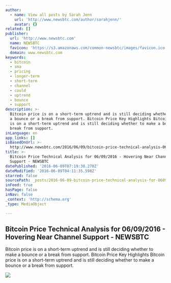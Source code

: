 ```yaml
---
author:
  - name: View all posts by Sarah Jenn
    url: 'http://www.newsbtc.com/author/sarahjenn/'
    avatar: {}
related: []
publisher:
  url: 'http://www.newsbtc.com'
  name: NEWSBTC
  favicon: 'https://s3.amazonaws.com/common-newsbtc/images/favicon.ico'
  domain: www.newsbtc.com
keywords:
  - bitcoin
  - sma
  - pricing
  - longer-term
  - short-term
  - channel
  - could
  - uptrend
  - bounce
  - support
description: >-
  Bitcoin price is on a short-term uptrend and is still deciding whether to make
  a bounce or a break from support. Bitcoin Price Key Highlights Bitcoin price
  is on a short-term uptrend and is still deciding whether to make a bounce or a
  break from support.
inLanguage: en
app_links: []
isBasedOnUrl: >-
  http://www.newsbtc.com/2016/06/09/bitcoin-price-technical-analysis-06092016-hovering-near-channel-support/
title: >-
  Bitcoin Price Technical Analysis for 06/09/2016 - Hovering Near Channel
  Support - NEWSBTC
datePublished: '2016-06-09T07:19:38.270Z'
dateModified: '2016-06-09T04:11:35.598Z'
starred: false
sourcePath: _posts/2016-06-09-bitcoin-price-technical-analysis-for-06092016-hovering-n.md
inFeed: true
hasPage: false
inNav: false
_context: 'http://schema.org'
_type: MediaObject

---
```

<article style=""><h1>Bitcoin Price Technical Analysis for 06/09/2016 - Hovering Near Channel Support - NEWSBTC</h1><p>Bitcoin price is on a short-term uptrend and is still deciding whether to make a bounce or a break from support. Bitcoin Price Key Highlights Bitcoin price is on a short-term uptrend and is still deciding whether to make a bounce or a break from support.</p><img src="http://s3.amazonaws.com/main-newsbtc-images/2016/06/09045707/160609_bitcoin.png" /></article>